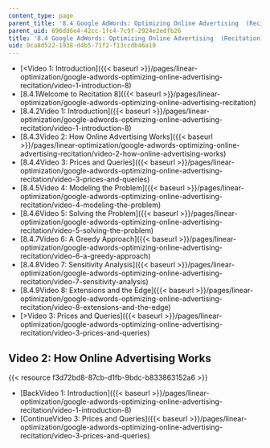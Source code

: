 ```yaml
---
content_type: page
parent_title: '8.4 Google AdWords: Optimizing Online Advertising  (Recitation)'
parent_uid: 696dd6e4-42cc-1fc4-7c9f-2924e2edfb26
title: '8.4 Google AdWords: Optimizing Online Advertising  (Recitation)'
uid: 9ca8d522-1938-d4b5-71f2-f13ccdb46a19
---
```


*   [\<Video 1: Introduction]({{< baseurl >}}/pages/linear-optimization/google-adwords-optimizing-online-advertising-recitation/video-1-introduction-8)
*   [8.4.1Welcome to Recitation 8]({{< baseurl >}}/pages/linear-optimization/google-adwords-optimizing-online-advertising-recitation)
*   [8.4.2Video 1: Introduction]({{< baseurl >}}/pages/linear-optimization/google-adwords-optimizing-online-advertising-recitation/video-1-introduction-8)
*   [8.4.3Video 2: How Online Advertising Works]({{< baseurl >}}/pages/linear-optimization/google-adwords-optimizing-online-advertising-recitation/video-2-how-online-advertising-works)
*   [8.4.4Video 3: Prices and Queries]({{< baseurl >}}/pages/linear-optimization/google-adwords-optimizing-online-advertising-recitation/video-3-prices-and-queries)
*   [8.4.5Video 4: Modeling the Problem]({{< baseurl >}}/pages/linear-optimization/google-adwords-optimizing-online-advertising-recitation/video-4-modeling-the-problem)
*   [8.4.6Video 5: Solving the Problem]({{< baseurl >}}/pages/linear-optimization/google-adwords-optimizing-online-advertising-recitation/video-5-solving-the-problem)
*   [8.4.7Video 6: A Greedy Approach]({{< baseurl >}}/pages/linear-optimization/google-adwords-optimizing-online-advertising-recitation/video-6-a-greedy-approach)
*   [8.4.8Video 7: Sensitivity Analysis]({{< baseurl >}}/pages/linear-optimization/google-adwords-optimizing-online-advertising-recitation/video-7-sensitivity-analysis)
*   [8.4.9Video 8: Extensions and the Edge]({{< baseurl >}}/pages/linear-optimization/google-adwords-optimizing-online-advertising-recitation/video-8-extensions-and-the-edge)
*   [\>Video 3: Prices and Queries]({{< baseurl >}}/pages/linear-optimization/google-adwords-optimizing-online-advertising-recitation/video-3-prices-and-queries)

Video 2: How Online Advertising Works
-------------------------------------

{{< resource f3d72bd8-87cb-d1fb-9bdc-b833863152a6 >}}

*   [BackVideo 1: Introduction]({{< baseurl >}}/pages/linear-optimization/google-adwords-optimizing-online-advertising-recitation/video-1-introduction-8)
*   [ContinueVideo 3: Prices and Queries]({{< baseurl >}}/pages/linear-optimization/google-adwords-optimizing-online-advertising-recitation/video-3-prices-and-queries)